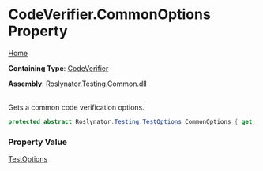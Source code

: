 # CodeVerifier\.CommonOptions Property

[Home](../../../../README.md)

**Containing Type**: [CodeVerifier](../README.md)

**Assembly**: Roslynator\.Testing\.Common\.dll

\
Gets a common code verification options\.

```csharp
protected abstract Roslynator.Testing.TestOptions CommonOptions { get; }
```

### Property Value

[TestOptions](../../TestOptions/README.md)

